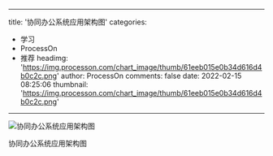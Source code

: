 
---
title: '协同办公系统应用架构图'
categories: 
 - 学习
 - ProcessOn
 - 推荐
headimg: 'https://img.processon.com/chart_image/thumb/61eeb015e0b34d616d4b0c2c.png'
author: ProcessOn
comments: false
date: 2022-02-15 08:25:06
thumbnail: 'https://img.processon.com/chart_image/thumb/61eeb015e0b34d616d4b0c2c.png'
---

<div>   
<img class="thumb" alt="协同办公系统应用架构图" src="https://img.processon.com/chart_image/thumb/61eeb015e0b34d616d4b0c2c.png" referrerpolicy="no-referrer">
<p>协同办公系统应用架构图</p>  
</div>
            